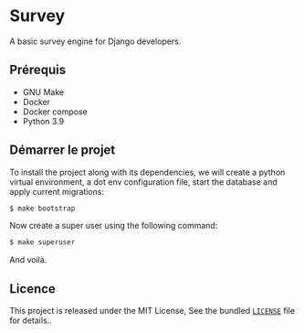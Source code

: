 # Survey

A basic survey engine for Django developers.

## Prérequis

- GNU Make
- Docker
- Docker compose
- Python 3.9

## Démarrer le projet

To install the project along with its dependencies, we will create a python
virtual environment, a dot env configuration file, start the database and apply
current migrations:

```bash
$ make bootstrap
```

Now create a super user using the following command:

```bash
$ make superuser
```

And voilà.

## Licence

This project is released under the MIT License, See the bundled
[`LICENSE`](./LICENSE) file for details..
